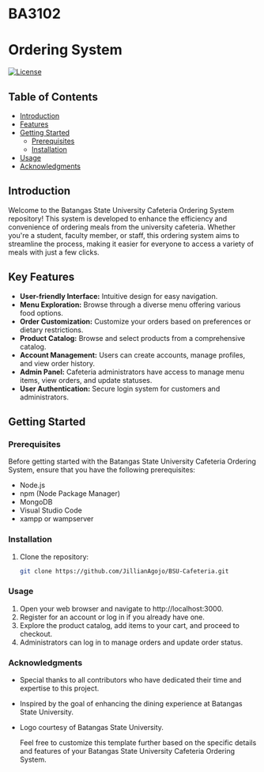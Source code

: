# BA3102
# Ordering System

[![License](https://img.shields.io/badge/License-MIT-blue.svg)](https://opensource.org/licenses/MIT)

## Table of Contents

- [Introduction](#Introduction)
- [Features](#keyfeatures)
- [Getting Started](#getting-started)
  - [Prerequisites](#prerequisites)
  - [Installation](#installation)
- [Usage](#usage)
- [Acknowledgments](#acknowledgments)

## Introduction

Welcome to the Batangas State University Cafeteria Ordering System repository! This system is developed to enhance the efficiency and convenience of ordering meals from the university cafeteria. Whether you're a student, faculty member, or staff, this ordering system aims to streamline the process, making it easier for everyone to access a variety of meals with just a few clicks.

## Key Features

- **User-friendly Interface:** Intuitive design for easy navigation.
- **Menu Exploration:** Browse through a diverse menu offering various food options.
- **Order Customization:** Customize your orders based on preferences or dietary restrictions.
- **Product Catalog:** Browse and select products from a comprehensive catalog.
- **Account Management:** Users can create accounts, manage profiles, and view order history.
- **Admin Panel:** Cafeteria administrators have access to manage menu items, view orders, and update statuses.
- **User Authentication:** Secure login system for customers and administrators.

## Getting Started

### Prerequisites

Before getting started with the Batangas State University Cafeteria Ordering System, ensure that you have the following prerequisites:

- Node.js
- npm (Node Package Manager)
- MongoDB
- Visual Studio Code
- xampp or wampserver


### Installation

1. Clone the repository:

   ```bash
   git clone https://github.com/JillianAgojo/BSU-Cafeteria.git

### Usage

1. Open your web browser and navigate to http://localhost:3000.
2. Register for an account or log in if you already have one.
3. Explore the product catalog, add items to your cart, and proceed to checkout.
4. Administrators can log in to manage orders and update order status.

### Acknowledgments

- Special thanks to all contributors who have dedicated their time and expertise to this project.
- Inspired by the goal of enhancing the dining experience at Batangas State University.
- Logo courtesy of Batangas State University.


    Feel free to customize this template further based on the specific details and features of your Batangas State University Cafeteria Ordering System.
